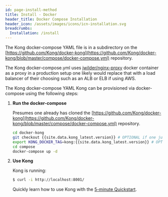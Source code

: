 ```yaml
---
id: page-install-method
title: Install - Docker
header_title: Docker Compose Installation
header_icon: /assets/images/icons/icn-installation.svg
breadcrumbs:
  Installation: /install
---
```



The Kong docker-compose YAML file is in a subdirectory on the [https://github.com/Kong/docker-kong](https://github.com/Kong/docker-kong/blob/master/compose/docker-compose.yml)
repository.

The Kong docker-compose.yml uses [jwilder/nginx-proxy](https://github.com/jwilder/nginx-proxy) docker container as a proxy in a production setup one likely would replace that with a load
balancer of their choosing such as an ALB or ELB if using AWS.

The Kong docker-compose YAML Kong can be provisioned via docker-compose using the following steps:


1. **Run the docker-compose**

    Presumes one already has cloned the [https://github.com/Kong/docker-kong](https://github.com/Kong/docker-kong/blob/master/compose/docker-compose.yml)
    repository.
    
    ```bash
    cd docker-kong
    git checkout {{site.data.kong_latest.version}} # OPTIONAL if one just wants latest
    export KONG_DOCKER_TAG=kong:{{site.data.kong_latest.version}} # OPTIONAL if one just wants latest
    cd compose
    docker-compose up -d
    ```

2. **Use Kong**

    Kong is running:

    ```bash
    $ curl -i http://localhost:8001/
    ```

    Quickly learn how to use Kong with the [5-minute Quickstart](/latest/getting-started/quickstart).

